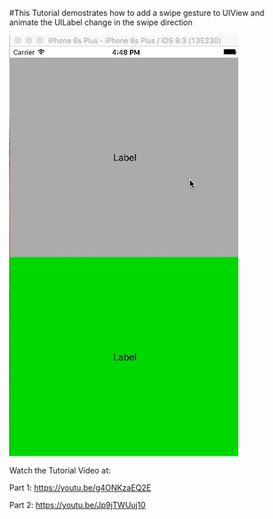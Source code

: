 #This Tutorial demostrates how to add a swipe gesture to UIView and animate the UILabel change in the swipe direction

![alt tag](https://github.com/quantumarun/quantumarun.github.io/blob/master/Images/LeftToRightAnimation.gif)

Watch the Tutorial Video at:

Part 1: https://youtu.be/g4ONKzaEQ2E

Part 2: https://youtu.be/Jp9jTWUuj10
